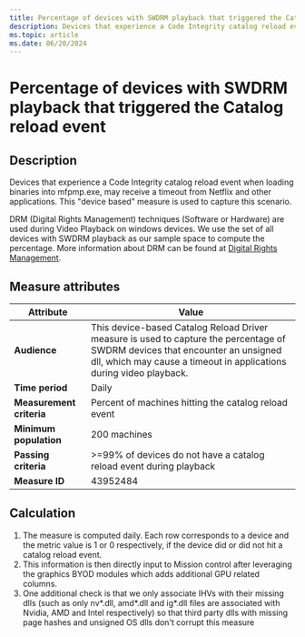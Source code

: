 ```yaml
---
title: Percentage of devices with SWDRM playback that triggered the Catalog reload event
description: Devices that experience a Code Integrity catalog reload event when loading binaries into mfpmp.exe, may receive a timeout from Netflix and other applications. This "device based" measure is used to capture this scenario.
ms.topic: article
ms.date: 06/20/2024
---
```


#  Percentage of devices with SWDRM playback that triggered the Catalog reload event

## Description

Devices that experience a Code Integrity catalog reload event when loading binaries into mfpmp.exe, may receive a timeout from Netflix and other applications. This "device based" measure is used to capture this scenario.

DRM (Digital Rights Management) techniques (Software or Hardware) are used during Video Playback on windows devices. We use the set of all devices with SWDRM playback as our sample space to compute the percentage. More information about DRM can be found at [Digital Rights Management](../audio/digital-rights-management.md).

## Measure attributes

| Attribute | Value |
|--|--|
| **Audience** | This device-based Catalog Reload Driver measure is used to capture the percentage of SWDRM devices that encounter an unsigned dll, which may cause a timeout in applications during video playback. |
| **Time period** | Daily |
| **Measurement criteria** | Percent of machines hitting the catalog reload event |
| **Minimum population** | 200 machines |
| **Passing criteria** | >=99% of devices do not have a catalog reload event during playback|
| **Measure ID** | 43952484 |

## Calculation

1. The measure is computed daily. Each row corresponds to a device and the metric value is 1 or 0 respectively, if the device did or did not hit a catalog reload event.
2. This information is then directly input to Mission control after leveraging the graphics BYOD modules which adds additional GPU related columns.
3. One additional check is that we only associate IHVs with their missing dlls (such as only nv*.dll, amd*.dll and ig*.dll files are associated with Nvidia, AMD and Intel respectively) so that third party dlls with missing page hashes and unsigned OS dlls don't corrupt this measure